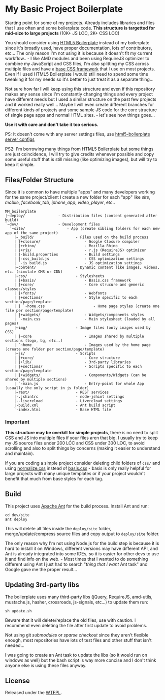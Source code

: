 
# My Basic Project Boilerplate #

Starting point for some of my projects. Already includes libraries and files
that I use often and some boilerplate code. **This structure is targetted for
mid-size to large projects** (10K+ JS LOC, 2K+ CSS LOC)

You should consider using [HTML5 Boilerplate](http://html5boilerplate.com/)
instead of my boilerplate since it's broadly used, have proper documentation,
lots of contributors, etc... The only reason I'm not using it is because it
doesn't fit my current workflow.. - I like AMD modules and been using
RequireJS optimizer to combine my JavaScript and CSS files, I'm also
splitting my CSS across multiple files and have a
[base CSS framework](https://github.com/millermedeiros/basis.css) that I use
on most projects. Even if I used HTML5 Boilerplate I would still need to
spend some time tweaking it for my needs so it's better to just treat it as
a separate thing...

Not sure how far I will keep using this structure and even if this repository
makes any sense since I'm constantly changing things and every project have
different needs but I used a similar structure on the past few projects and it
worked really well... Maybe I will even create different branches for different
kinds of projects and some sample JS code for the core structure of single
page apps and normal HTML sites. - let's see how things goes...

**Use it with care and don't take it too serious.**

PS: It doesn't come with any server settings files, use [html5-bolierplate server
configs](https://github.com/paulirish/html5-boilerplate-server-configs)

PS2: I'm borrowing many things from HTML5 Boilerplate but some
things are just coincidence, I will try to give credits whenever possible and
copy some useful stuff that is still missing (like optimizing images), but will
try to keep it simple.



## Files/Folder Structure ##

Since it is common to have multiple "apps" and many developers working for the
same project/client I create a new folder for each "app" like *site*, *mobile*,
*facebook_tab*, *iphone_app*, *video_player*, etc..


```
MM_boilerplate
|~deploy/               - Distribution files (content generated after build)
`~dev/                  - Development files
  `~site/                   - App (create sibling folders for each new app of the same project)
    |~_build/                   - Files used on the build process
    | |+closure/                    - Google Closure compiler
    | |+rhino/                      - Mozilla Rhino
    | |+rjs/                        - r.js (RequireJS) optimizer
    | |-build.properties            - Build settings
    | |-css_build.js                - CSS optimization settings
    | `-js_build.js                 - JS optimization settings
    |~content/                  - Dynamic content like images, videos, etc. (simulate CMS or CDN)
    |~css/                      - Stylesheets
    | |+basis/                      - Basis.css framework
    | |+core/                       - Core strucure and generic classes/styles
    | |+fonts/                      - Webfonts
    | |+sections/                   - Style specific to each section/page/template
    | | `-home.css                      - Home page styles (create one file per section/page/template)
    | |+widgets/                    - Widgets/components styles
    | `-main.css                    - Main stylesheet (loaded by all pages)
    |~img/                      - Image files (only images used by CSS)
    | |~core                        - Images shared by multiple sections (logo, bg, etc..)
    | `~home                        - Images used by the home page (create one folder per section/page/template)
    |~js/                       - Scripts
    | |+core/                       - Core structure
    | |+lib/                        - 3rd-party libraries
    | |+sections/                   - Scripts specific to each section/page/template
    | |+widgets/                    - Components/Widgets (can be shared by multiple sections)
    | `-main.js                     - Entry-point for whole App (usually the only script in js folder)
    |~rest/                     - REST services
    |-.jshintrc                 - node-jshint settings
    |-.livereload               - Livereload settings
    |-build.xml                 - Ant build script
    `-index.html                - Base HTML file
```


### Important ###

**This structure may be overkill for simple projects**, there is no need to split
CSS and JS into multiple files if your files aren that big. I usually try to keep
my JS source files under 200 LOC and CSS under 300 LOC, to avoid scrolling and
also to split things by concerns (making it easier to understand and maintain).

If you are coding a simple project consider deleting child folders of `css/`
and using [normalize.css](http://necolas.github.com/normalize.css/) instead of
[basis.css](https://github.com/millermedeiros/basis.css) - basis is only really
helpful for large projects with many unique templates or if your project
wouldn't benefit that much from base styles for each tag.



## Build ##

This project uses [Apache Ant](http://ant.apache.org/) for the build process. Install Ant and run:

    cd dev/site
    ant deploy

This will delete all files inside the `deploy/site` folder, merge/update/compress
source files and copy output to `deploy/site` folder.

The only reason why I'm not using Node.js for the build step is because it is
hard to install it on Windows, different versions may have different API, and
Ant is already integrated into some IDEs, so it is easier for other devs to
use it and find info on the web. - Most times that I wanted to do something
different using Ant I just had to search "*thing that I want* Ant task" and
Google gave me the proper result...



## Updating 3rd-party libs ##

The boilerplate uses many third-party libs (jQuery, RequireJS, amd-utils,
mustache.js, hasher, crossroads, js-signals, etc...) to update them run:

    sh update.sh

Beware that it will delete/replace the old files, use with caution. I recommend
even deleting the file after first update to avoid problems.

Not using git *submodules* or *sparse checkout* since they aren't flexible
enough, most repositories have lots of test files and other stuff that isn't
needed...

I was going to create an Ant task to update the libs (so it would run on
windows as well) but the bash script is way more concise and I don't think
anyone else is using these files anyway.



## License ##

Released under the [WTFPL](http://sam.zoy.org/wtfpl/).

